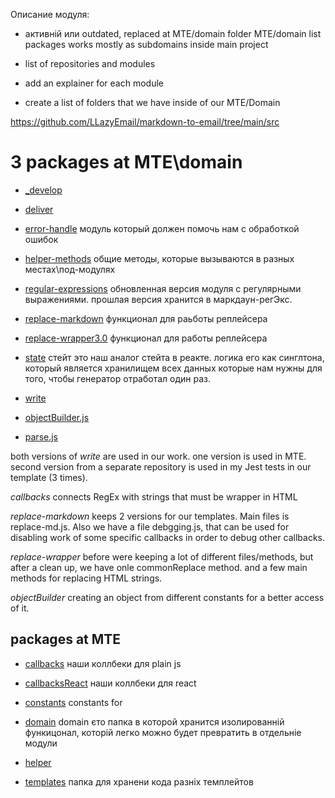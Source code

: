 Описание модуля:

- активній или outdated, replaced at MTE/domain folder
MTE/domain list packages
works mostly as subdomains inside main project



- list of repositories and modules

- add an explainer for each module

- create a list of folders that we have inside of our MTE/Domain


https://github.com/LLazyEmail/markdown-to-email/tree/main/src


# 3 packages at MTE\domain





- [_develop](https://github.com/LLazyEmail/markdown-to-email/tree/main/src/domain/_develop)


- [deliver](https://github.com/LLazyEmail/markdown-to-email/tree/main/src/domain/deliver)


- [error-handle](https://github.com/LLazyEmail/markdown-to-email/tree/main/src/domain/error-handle)
модуль который должен помочь нам с обработкой ошибок

- [helper-methods](https://github.com/LLazyEmail/markdown-to-email/tree/main/src/domain/helper-methods)
общие методы, которые вызываются в разных местах\под-модулях

- [regular-expressions](https://github.com/LLazyEmail/markdown-to-email/tree/main/src/domain/regular-expressions)
обновленная версия модуля с регулярными выражениями. прошлая версия хранится в маркдаун-регЭкс.

- [replace-markdown](https://github.com/LLazyEmail/markdown-to-email/tree/main/src/domain/replace-markdown)
функционал для раьботы реплейсера

- [replace-wrapper3.0](https://github.com/LLazyEmail/markdown-to-email/tree/main/src/domain/replace-wrapper3.0)
функционал для работы реплейсера

- [state](https://github.com/LLazyEmail/markdown-to-email/tree/main/src/domain/state)
стейт это наш аналог стейта в реакте. логика его как синглтона, который является хранилищем всех данных которые нам нужны для того, чтобы генератор отработал один раз.

- [write](https://github.com/LLazyEmail/markdown-to-email/tree/main/src/domain/write)


- [objectBuilder.js](https://github.com/LLazyEmail/markdown-to-email/blob/main/src/domain/objectBuilder.js)


- [parse.js](https://github.com/LLazyEmail/markdown-to-email/blob/main/src/domain/parse.js)



both versions of _write_ are used in our work. one version is used in MTE. second version from a separate repository is used in my Jest tests in our template (3 times).

_callbacks_ connects RegEx with strings that must be wrapper in HTML


_replace-markdown_ keeps 2 versions for our templates. Main files is replace-md.js. Also we have a file debgging.js, that can be used for disabling work of some specific callbacks in order to debug other callbacks.


_replace-wrapper_ before were keeping a lot of different files/methods, but after a clean up, we have onle commonReplace method. and a few main methods for replacing HTML strings.


_objectBuilder_ creating an object from different constants for a better access of it.


## packages at MTE
- [callbacks](https://github.com/LLazyEmail/markdown-to-email/tree/main/src/callbacks)
наши коллбеки для plain js 

- [callbacksReact](https://github.com/LLazyEmail/markdown-to-email/tree/main/src/callbacksReact)
наши коллбеки для react

- [constants](https://github.com/LLazyEmail/markdown-to-email/tree/main/src/constants)
constants for 

- [domain](https://github.com/LLazyEmail/markdown-to-email/tree/main/src/domain)
domain єто папка в которой хранится изолированній функицонал, которій легко можно будет превратить в отдельніе модули

- [helper](https://github.com/LLazyEmail/markdown-to-email/tree/main/src/helper)


- [templates](https://github.com/LLazyEmail/markdown-to-email/tree/main/src/templates)
папка для хранени кода разніх темплейтов
